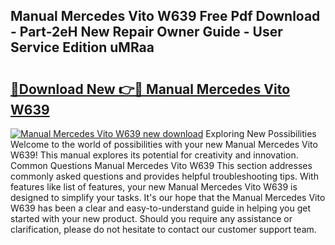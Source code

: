 ## Manual Mercedes Vito W639 Free Pdf Download - Part-2eH New Repair Owner Guide - User Service Edition uMRaa

# <h2><a href="http://bc98864.oget.top/?id=Manual+Mercedes+Vito+W639">🔗Download New 👉🔴 Manual Mercedes Vito W639</a></h2>

[![Manual Mercedes Vito W639 new download](https://i.imgur.com/5g1atiW.png)](http://bc98864.oget.top/?id=Manual+Mercedes+Vito+W639)
Exploring New Possibilities Welcome to the world of possibilities with your new Manual Mercedes Vito W639! This manual explores its potential for creativity and innovation. Common Questions Manual Mercedes Vito W639 This section addresses commonly asked questions and provides helpful troubleshooting tips. With features like list of features, your new Manual Mercedes Vito W639 is designed to simplify your tasks. It's our hope that the Manual Mercedes Vito W639 has been a clear and easy-to-understand guide in helping you get started with your new product. Should you require any assistance or clarification, please do not hesitate to contact our customer support team.
